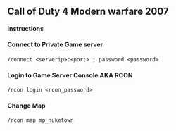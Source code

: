 ## Call of Duty 4 Modern warfare 2007

<b>Instructions </b>

#### Connect to Private Game server

```
/connect <serverip>:<port> ; password <password>
```

#### Login to Game Server Console AKA RCON

```
/rcon login <rcon_password>
```

#### Change Map

```
/rcon map mp_nuketown
```